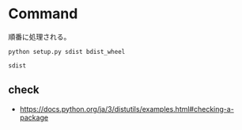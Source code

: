 # Command

順番に処理される。

```
python setup.py sdist bdist_wheel
```

```{toctree}
sdist
```

## check

* <https://docs.python.org/ja/3/distutils/examples.html#checking-a-package>
